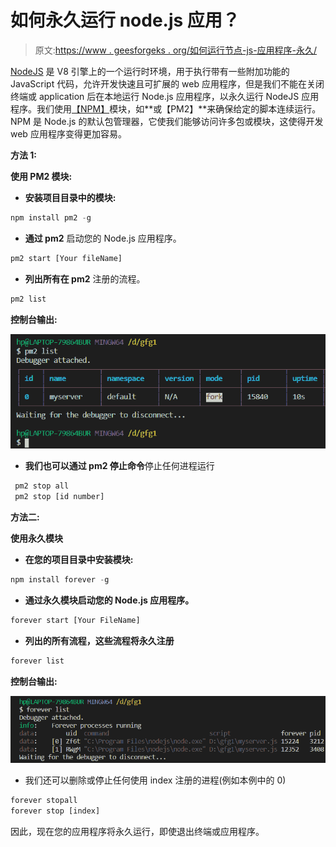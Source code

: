 # 如何永久运行 node.js 应用？

> 原文:[https://www . geesforgeks . org/如何运行节点-js-应用程序-永久/](https://www.geeksforgeeks.org/how-to-run-a-node-js-application-permanently/)

[NodeJS](https://www.geeksforgeeks.org/introduction-to-nodejs/) 是 V8 引擎上的一个运行时环境，用于执行带有一些附加功能的 JavaScript 代码，允许开发快速且可扩展的 web 应用程序，但是我们不能在关闭终端或 application 后在本地运行 Node.js 应用程序，以永久运行 NodeJS 应用程序。我们使用[【NPM】](https://www.geeksforgeeks.org/node-js-npm-node-package-manager/)模块，如**或【PM2】**来确保给定的脚本连续运行。NPM 是 Node.js 的默认包管理器，它使我们能够访问许多包或模块，这使得开发 web 应用程序变得更加容易。

**方法 1:**

**使用 PM2 模块:**

*   **安装项目目录中的模块:**

```js
npm install pm2 -g
```

*   **通过 pm2** 启动您的 Node.js 应用程序。

```js
pm2 start [Your fileName]
```

*   **列出所有在 pm2** 注册的流程。

```js
pm2 list
```

**控制台输出:**

![](img/61f4579fa1ee026ca216f00444922410.png)

*   **我们也可以通过 pm2 停止命令**停止任何进程运行

```js
 pm2 stop all                  
 pm2 stop [id number]       
```

**方法二:**

**使用永久模块**

*   **在您的项目目录中安装模块:**

```js
npm install forever -g
```

*   **通过永久模块启动您的 Node.js 应用程序。**

```js
forever start [Your FileName]
```

*   **列出的所有流程，这些流程将永久注册**

```js
forever list
```

**控制台输出:**

![](img/5d32a7ea6c30cbc082a51bc1d073ad51.png)

*   我们还可以删除或停止任何使用 index 注册的进程(例如本例中的 0)

```js
forever stopall
forever stop [index]
```

因此，现在您的应用程序将永久运行，即使退出终端或应用程序。